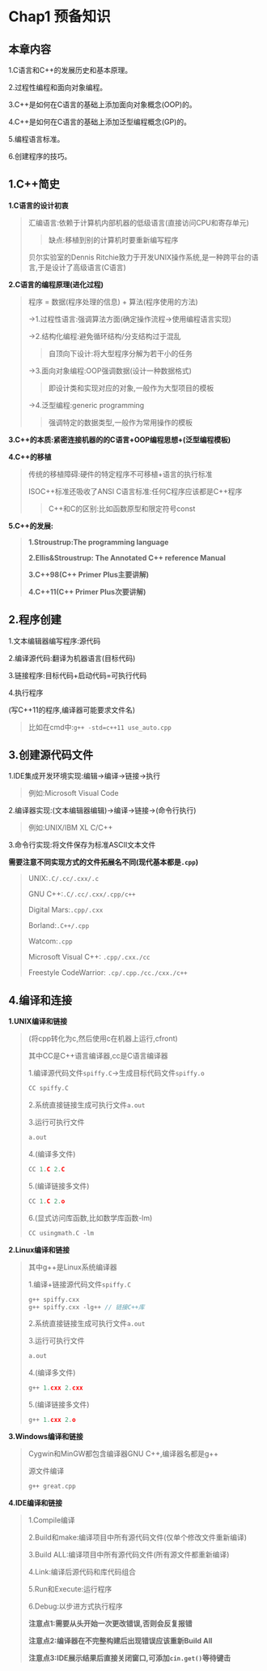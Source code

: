 # Chap1 预备知识

## **本章内容**

1.C语言和C++的发展历史和基本原理。

2.过程性编程和面向对象编程。

3.C++是如何在C语言的基础上添加面向对象概念(OOP)的。

4.C++是如何在C语言的基础上添加泛型编程概念(GP)的。

5.编程语言标准。

6.创建程序的技巧。

## 1.C++简史

**1.C语言的设计初衷**

>汇编语言:依赖于计算机内部机器的低级语言(直接访问CPU和寄存单元)
>
>>   缺点:移植到别的计算机时要重新编写程序
>
>贝尔实验室的Dennis Ritchie致力于开发UNIX操作系统,是一种跨平台的语言,于是设计了高级语言(C语言)

**2.C语言的编程原理(进化过程)**

>   程序 = 数据(程序处理的信息) + 算法(程序使用的方法)
>
>   ->1.过程性语言:强调算法方面(确定操作流程->使用编程语言实现)
>
>   ->2.结构化编程:避免循环结构/分支结构过于混乱
>
>   >   自顶向下设计:将大型程序分解为若干小的任务
>
>   ->3.面向对象编程:OOP强调数据(设计一种数据格式)
>
>   >   即设计类和实现对应的对象,一般作为大型项目的模板
>
>   ->4.泛型编程:generic programming
>
>   >   强调特定的数据类型,一般作为常用操作的模板

**3.C++的本质:紧密连接机器的的C语言+OOP编程思想+(泛型编程模板)**

**4.C++的移植**

>   传统的移植障碍:硬件的特定程序不可移植+语言的执行标准
>
>   ISOC++标准还吸收了ANSI C语言标准:任何C程序应该都是C++程序
>
>   >   C++和C的区别:比如函数原型和限定符号const

**5.C++的发展:**

>   **1.Stroustrup:The programming language**
>
>   **2.Ellis&Stroustrup: The Annotated C++ reference Manual**
>
>   **3.C++98(C++ Primer Plus主要讲解)**
>
>   **4.C++11(C++ Primer Plus次要讲解)**

## **2.程序创建**

1.文本编辑器编写程序:源代码

2.编译源代码:翻译为机器语言(目标代码)

3.链接程序:目标代码+启动代码=可执行代码

4.执行程序

(写C++11的程序,编译器可能要求文件名)

>   比如在cmd中:`g++ -std=c++11 use_auto.cpp`

## **3.创建源代码文件**

1.IDE集成开发环境实现:编辑->编译->链接->执行

>   例如:Microsoft Visual Code

2.编译器实现:(文本编辑器编辑)->编译->链接->(命令行执行)

>   例如:UNIX/IBM XL C/C++

3.命令行实现:将文件保存为标准ASCII文本文件

**需要注意不同实现方式的文件拓展名不同(现代基本都是`.cpp`)**

>UNIX:`.C/.cc/.cxx/.c`
>
>GNU C++:`.C/.cc/.cxx/.cpp/c++`
>
>Digital Mars:`.cpp/.cxx`
>
>Borland:`.C++/.cpp`
>
>Watcom:`.cpp`
>
>Microsoft Visual C++: `.cpp/.cxx./cc`
>
>Freestyle CodeWarrior: `.cp/.cpp./cc./cxx./c++`

## **4.编译和连接**

**1.UNIX编译和链接**

>   (将cpp转化为c,然后使用c在机器上运行,cfront)
>
>   其中CC是C++语言编译器,cc是C语言编译器
>
>   1.编译源代码文件`spiffy.C`->生成目标代码文件`spiffy.o`
>
>   ```c
>   CC spiffy.C
>   ```
>
>   2.系统直接链接生成可执行文件`a.out`
>
>   3.运行可执行文件
>
>   ```c
>   a.out
>   ```
>
>   4.(编译多文件)
>
>   ```c
>   CC 1.C 2.C
>   ```
>
>   5.(编译链接多文件)
>
>   ```c
>   CC 1.C 2.o
>   ```
>
>   6.(显式访问库函数,比如数学库函数-lm)
>
>   ```c
>   CC usingmath.C -lm
>   ```

**2.Linux编译和链接**

>   其中g++是Linux系统编译器
>
>   1.编译+链接源代码文件`spiffy.C`
>
>   ```c
>   g++ spiffy.cxx
>   g++ spiffy.cxx -lg++ // 链接C++库
>   ```
>
>   2.系统直接链接生成可执行文件`a.out`
>
>   3.运行可执行文件
>
>   ```c
>   a.out
>   ```
>
>   4.(编译多文件)
>
>   ```c
>   g++ 1.cxx 2.cxx
>   ```
>
>   5.(编译链接多文件)
>
>   ```c
>   g++ 1.cxx 2.o
>   ```

**3.Windows编译和链接**

>Cygwin和MinGW都包含编译器GNU C++,编译器名都是g++
>
>源文件编译
>
>```cmd
>g++ great.cpp
>```

**4.IDE编译和链接**

>1.Compile编译
>
>2.Build和make:编译项目中所有源代码文件(仅单个修改文件重新编译)
>
>3.Build ALL:编译项目中所有源代码文件(所有源文件都重新编译)
>
>4.Link:编译后源代码和库代码组合
>
>5.Run和Execute:运行程序
>
>6.Debug:以步进方式执行程序
>
>**注意点1:需要从头开始一次更改错误,否则会反复报错**
>
>**注意点2:编译器在不完整构建后出现错误应该重新Build All**
>
>**注意点3:IDE展示结果后直接关闭窗口,可添加`cin.get()`等待键击**